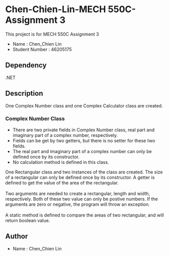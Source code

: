# Chen-Chien-Lin-MECH 550C-Assignment 3

This project is for MECH 550C Assignment 3
* Name : Chen_Chien Lin
* Student Number : 46205175

## Dependency
.NET

## Description
One Complex Number class and one Complex Calculator class are created.

### Complex Number Class
* There are two private fields in Complex Number class, real part and imaginary part of a complex number, respectively.
* Fields can be get by two getters, but there is no setter for these two fields.
* The real part and imaginary part of a complex number can only be defined once by its constructor.
* No calculation method is defined in this class.


One Rectangular class and two instances of the class are created. The size of a rectangular can only be defined once by its constructor.
A getter is defined to get the value of the area of the rectangular.<br/>
<br/>
Two arguments are needed to create a rectangular, length and width, respectively. Both of these two value can only be postive numbers.
If the arguments are zero or negative, the program will throw an exception.<br/>
<br/>
A static method is defined to compare the areas of two rectangular, and will return boolean value.

## Author
* Name : Chen_Chien Lin
